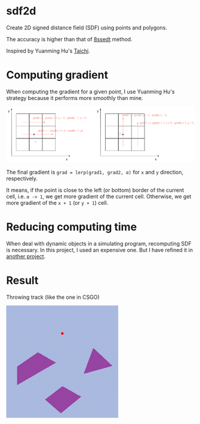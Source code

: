# sdf2d
Create 2D signed distance field (SDF) using points and polygons.

The accuracy is higher than that of [8ssedt](https://github.com/Lisapple/8SSEDT) method.

Inspired by Yuanming Hu's [Taichi](https://github.com/yuanming-hu/taichi).

# Computing gradient
When computing the gradient for a given point,
I use Yuanming Hu's strategy because it performs more smoothly than mine.

![gradient](./res/gradient.png)

The final gradient is `grad = lerp(grad1, grad2, α)` for `x` and `y` direction, respectively.

It means, if the point is close to the left (or bottom) border of the current cell, i.e. `α -> 1`,
we get more gradient of the current cell.
Otherwise, we get more gradient of the `x + 1` (or `y + 1`) cell.

# Reducing computing time
When deal with dynamic objects in a simulating program,
recomputing SDF is necessary.
In this project, I used an expensive one.
But I have refined it in [another project](https://github.com/iamyoukou/sdf2dWithMPM2D).

# Result
Throwing track (like the one in CSGO)

![result](throwingTrack.gif)
